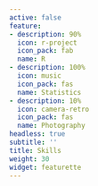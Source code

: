 ```yaml
---
active: false
feature:
- description: 90%
  icon: r-project
  icon_pack: fab
  name: R
- description: 100%
  icon: music
  icon_pack: fas
  name: Statistics
- description: 10%
  icon: camera-retro
  icon_pack: fas
  name: Photography
headless: true
subtitle: ''
title: Skills
weight: 30
widget: featurette
---
```


